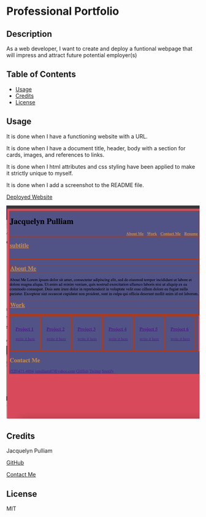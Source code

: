 # Professional Portfolio

## Description
As a web developer, I want to create and deploy a funtional webpage that will impress and attract future potential employer(s)

## Table of Contents
- [Usage](#usage)
- [Credits](#credits)
- [License](#license)

## Usage

It is done when I have a functioning website with a URL.

It is done when I have a document title, header, body with a section for cards, images, and references to links.

 It is done when I html attributes and css styling have been applied to make it strictly unique to myself.

It is done when I add a screenshot to the README file.

[Deployed Website](https://jacquiesue.github.io/Professional-Portfolio/)

![Screenshot](./assets/images/Screen%20Shot%202022-09-26%20at%201.10.15%20PM.png)

## Credits
Jacquelyn Pulliam

[GitHub](https://github.com/JacquieSue)

[Contact Me](jspulliam87@yahoo.com)

## License
MIT